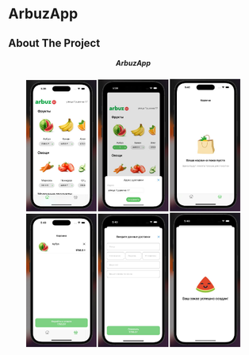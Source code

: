 # ArbuzApp

## About The Project

<div align="center">
<h5>ArbuzApp</h3>
    <div align="center">
        <img src="Assets/demo1.jpeg" alt="Logo" width="28%">
        <img src="Assets/demo2.jpeg" alt="Logo" width="28%">
        <img src="Assets/demo3.jpeg" alt="Logo" width="28%">
    </div>
    <div align="center">
        <img src="Assets/demo4.jpeg" alt="Logo" width="28%">
        <img src="Assets/demo5.jpeg" alt="Logo" width="28%">
        <img src="Assets/demo6.jpeg" alt="Logo" width="28%">
    </div>
</div>
